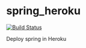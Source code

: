 # spring_heroku

[![Build Status](https://travis-ci.com/danielbc09/spring_heroku.svg?branch=master)](https://travis-ci.com/danielbc09/spring_heroku)


Deploy spring in Heroku
